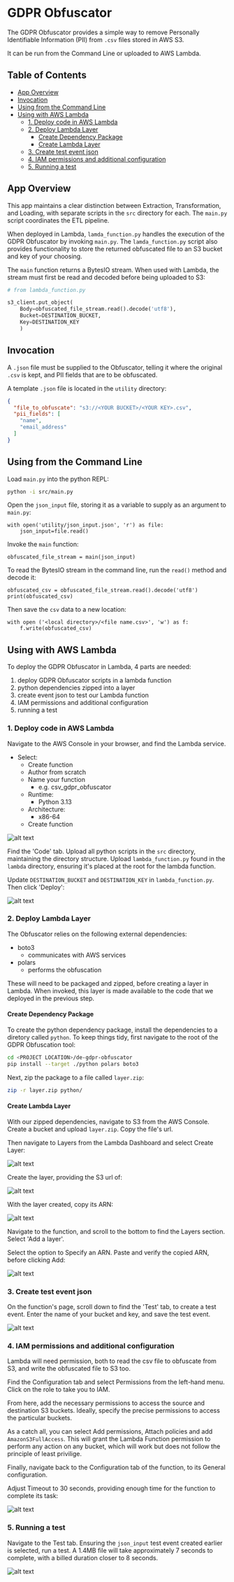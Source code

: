 # GDPR Obfuscator
The GDPR Obfuscator provides a simple way to remove Personally Identifiable Information (PII) from `.csv` files stored in AWS S3.

It can be run from the Command Line or uploaded to AWS Lambda.

## Table of Contents

- [App Overview](#app-overview)
- [Invocation](#invocation)
- [Using from the Command Line](#using-from-the-command-line)
- [Using with AWS Lambda](#using-with-aws-lambda)
    - [1. Deploy code in AWS Lambda](#1-deploy-code-in-aws-lambda)
    - [2. Deploy Lambda Layer](#2-deploy-lambda-layer)
        - [Create Dependency Package](#create-dependency-package)
        - [Create Lambda Layer](#create-lambda-layer)
    - [3. Create test event json](#3-create-test-event-json)
    - [4. IAM permissions and additional configuration](#4-iam-permissions-and-additional-configuration)
    - [5. Running a test](#5-running-a-test)

## App Overview
This app maintains a clear distinction between Extraction, Transformation, and Loading, with separate scripts in the `src` directory for each. The `main.py` script coordinates the ETL pipeline.

When deployed in Lambda, `lamda_function.py` handles the execution of the GDPR Obfuscator by invoking `main.py`. The `lamda_function.py` script also provides functionality to store the returned obfuscated file to an S3 bucket and key of your choosing.

The `main` function returns a BytesIO stream. When used with Lambda, the stream must first be read and decoded before being uploaded to S3:

```python
# from lambda_function.py

s3_client.put_object(
    Body=obfuscated_file_stream.read().decode('utf8'),
    Bucket=DESTINATION_BUCKET,
    Key=DESTINATION_KEY
    )
```

## Invocation
A `.json` file must be supplied to the Obfuscator, telling it where the original `.csv` is kept, and PII fields that are to be obfuscated.

A template `.json` file is located in the `utility` directory:

```json
{
  "file_to_obfuscate": "s3://<YOUR BUCKET>/<YOUR KEY>.csv",
  "pii_fields": [
    "name",
    "email_address"
  ]
}
```

## Using from the Command Line
Load `main.py` into the python REPL:

```bash
python -i src/main.py
```
Open the `json_input` file, storing it as a variable to supply as an argument to `main.py`:
```python-repl
with open('utility/json_input.json', 'r') as file:
    json_input=file.read()
```
Invoke the `main` function:
```python-repl
obfuscated_file_stream = main(json_input)
```
To read the BytesIO stream in the command line, run the `read()` method and decode it:
```python-repl
obfuscated_csv = obfuscated_file_stream.read().decode('utf8')
print(obfuscated_csv)
```
Then save the `csv` data to a new location:
```python-repl
with open ('<local directory>/<file name.csv>', 'w') as f:
    f.write(obfuscated_csv)
```
## Using with AWS Lambda
To deploy the GDPR Obfuscator in Lambda, 4 parts are needed:
1. deploy GDPR Obfuscator scripts in a lambda function
2. python dependencies zipped into a layer
3. create event json to test our Lambda function
4. IAM permissions and additional configuration
5. running a test

### 1. Deploy code in AWS Lambda
Navigate to the AWS Console in your browser, and find the Lambda service.
- Select:
    - Create function
    - Author from scratch
    - Name your function
        - e.g. csv_gdpr_obfuscator
    - Runtime:
        - Python 3.13
    - Architecture:
        - x86-64
    - Create function

![alt text](img/image-1.png)

Find the 'Code' tab. Upload all python scripts in the `src` directory, maintaining the directory structure. Upload `lambda_function.py` found in the `lambda` directory, ensuring it's placed at the root for the lambda function. 

Update `DESTINATION_BUCKET` and `DESTINATION_KEY` in `lambda_function.py`. Then click 'Deploy':

![alt text](img/image.png)

### 2. Deploy Lambda Layer
The Obfuscator relies on the following external dependencies:
- boto3
    - communicates with AWS services
- polars
    - performs the obfuscation

These will need to be packaged and zipped, before creating a layer in Lambda. When invoked, this layer is made available to the code that we deployed in the previous step.

#### Create Dependency Package
To create the python dependency package, install the dependencies to a diretory called `python`. To keep things tidy, first navigate to the root of the GDPR Obfuscation tool:
```bash
cd <PROJECT LOCATION>/de-gdpr-obfuscator
pip install --target ./python polars boto3
```
Next, zip the package to a file called `layer.zip`:
```bash
zip -r layer.zip python/
```
#### Create Lambda Layer
With our zipped dependencies, navigate to S3 from the AWS Console. Create a bucket and upload `layer.zip`. Copy the file's url.

Then navigate to Layers from the Lambda Dashboard and select Create Layer:

![alt text](img/image-2.png)

Create the layer, providing the S3 url of:

![alt text](img/image-3.png)

With the layer created, copy its ARN:

![alt text](img/image-4.png)

Navigate to the function, and scroll to the bottom to find the Layers section. Select 'Add a layer'.

Select the option to Specify an ARN. Paste and verify the copied ARN, before clicking Add:

![alt text](img/image-5.png)
### 3. Create test event json
On the function's page, scroll down to find the 'Test' tab, to create a test event. Enter the name of your bucket and key, and save the test event.

![alt text](img/image-6.png)

### 4. IAM permissions and additional configuration
Lambda will need permission, both to read the csv file to obfuscate from S3, and write the obfuscated file to S3 too.

Find the Configuration tab and select Permissions from the left-hand menu. Click on the role to take you to IAM.

From here, add the necessary permissions to access the source and destination S3 buckets. Ideally, specify the precise permissions to access the particular buckets.

As a catch all, you can select Add permissions, Attach policies and add `AmazonS3FullAccess`. This will grant the Lambda Function permission to perform any action on any bucket, which will work but does not follow the principle of least privilige.

Finally, navigate back to the Configuration tab of the function, to its General configuration.

Adjust Timeout to 30 seconds, providing enough time for the function to complete its task:

![alt text](img/image-7.png)

### 5. Running a test

Navigate to the Test tab. Ensuring the `json_input` test event created earlier is selected, run a test. A 1.4MB file will take approximately 7 seconds to complete, with a billed duration closer to 8 seconds.

![alt text](img/image-8.png)